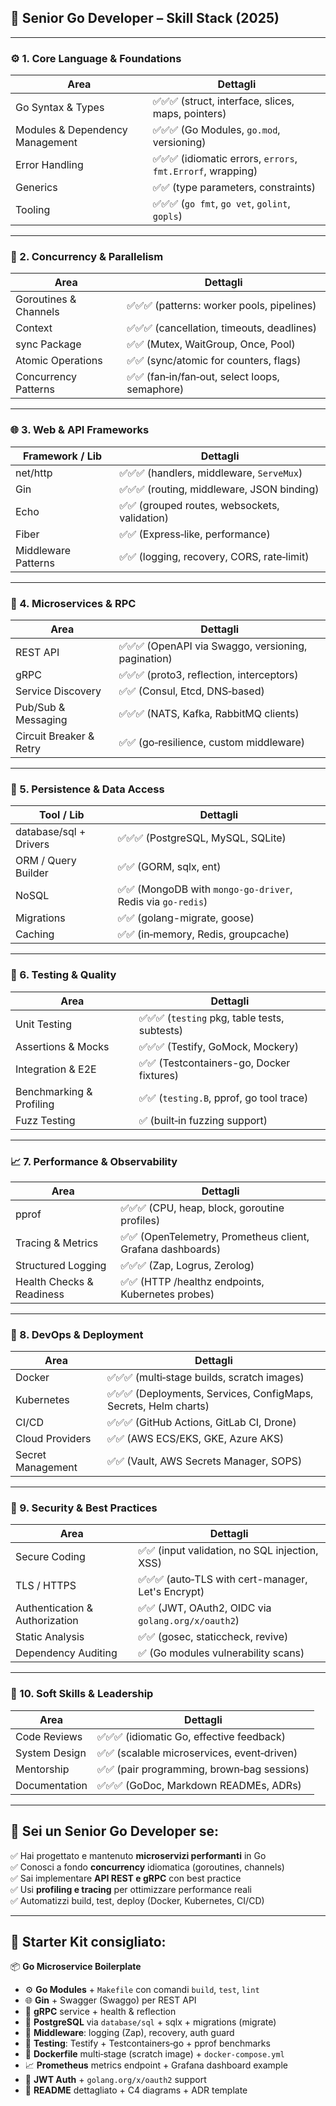 ## 🦫 Senior Go Developer – Skill Stack (2025)

---

### ⚙️ 1. **Core Language & Foundations**

| Area                            | Dettagli                                                    |
| ------------------------------- | ----------------------------------------------------------- |
| Go Syntax & Types               | ✅✅✅ (struct, interface, slices, maps, pointers)          |
| Modules & Dependency Management | ✅✅✅ (Go Modules, `go.mod`, versioning)                   |
| Error Handling                  | ✅✅✅ (idiomatic errors, `errors`, `fmt.Errorf`, wrapping) |
| Generics                        | ✅✅ (type parameters, constraints)                         |
| Tooling                         | ✅✅✅ (`go fmt`, `go vet`, `golint`, `gopls`)              |

---

### 🧵 2. **Concurrency & Parallelism**

| Area                  | Dettagli                                       |
| --------------------- | ---------------------------------------------- |
| Goroutines & Channels | ✅✅✅ (patterns: worker pools, pipelines)     |
| Context               | ✅✅✅ (cancellation, timeouts, deadlines)     |
| sync Package          | ✅✅ (Mutex, WaitGroup, Once, Pool)            |
| Atomic Operations     | ✅✅ (sync/atomic for counters, flags)         |
| Concurrency Patterns  | ✅✅ (fan‑in/fan‑out, select loops, semaphore) |

---

### 🌐 3. **Web & API Frameworks**

| Framework / Lib     | Dettagli                                      |
| ------------------- | --------------------------------------------- |
| net/http            | ✅✅✅ (handlers, middleware, `ServeMux`)     |
| Gin                 | ✅✅✅ (routing, middleware, JSON binding)    |
| Echo                | ✅✅ (grouped routes, websockets, validation) |
| Fiber               | ✅✅ (Express‑like, performance)              |
| Middleware Patterns | ✅✅ (logging, recovery, CORS, rate‑limit)    |

---

### 🔗 4. **Microservices & RPC**

| Area                    | Dettagli                                            |
| ----------------------- | --------------------------------------------------- |
| REST API                | ✅✅✅ (OpenAPI via Swaggo, versioning, pagination) |
| gRPC                    | ✅✅✅ (proto3, reflection, interceptors)           |
| Service Discovery       | ✅✅ (Consul, Etcd, DNS‑based)                      |
| Pub/Sub & Messaging     | ✅✅✅ (NATS, Kafka, RabbitMQ clients)              |
| Circuit Breaker & Retry | ✅✅ (go‑resilience, custom middleware)             |

---

### 💾 5. **Persistence & Data Access**

| Tool / Lib             | Dettagli                                                    |
| ---------------------- | ----------------------------------------------------------- |
| database/sql + Drivers | ✅✅✅ (PostgreSQL, MySQL, SQLite)                          |
| ORM / Query Builder    | ✅✅ (GORM, sqlx, ent)                                      |
| NoSQL                  | ✅✅ (MongoDB with `mongo-go-driver`, Redis via `go-redis`) |
| Migrations             | ✅✅ (golang-migrate, goose)                                |
| Caching                | ✅✅ (in‑memory, Redis, groupcache)                         |

---

### 🧪 6. **Testing & Quality**

| Area                     | Dettagli                                      |
| ------------------------ | --------------------------------------------- |
| Unit Testing             | ✅✅✅ (`testing` pkg, table tests, subtests) |
| Assertions & Mocks       | ✅✅✅ (Testify, GoMock, Mockery)             |
| Integration & E2E        | ✅✅ (Testcontainers-go, Docker fixtures)     |
| Benchmarking & Profiling | ✅✅ (`testing.B`, pprof, go tool trace)      |
| Fuzz Testing             | ✅ (built‑in fuzzing support)                 |

---

### 📈 7. **Performance & Observability**

| Area                      | Dettagli                                                    |
| ------------------------- | ----------------------------------------------------------- |
| pprof                     | ✅✅✅ (CPU, heap, block, goroutine profiles)               |
| Tracing & Metrics         | ✅✅ (OpenTelemetry, Prometheus client, Grafana dashboards) |
| Structured Logging        | ✅✅✅ (Zap, Logrus, Zerolog)                               |
| Health Checks & Readiness | ✅✅ (HTTP /healthz endpoints, Kubernetes probes)           |

---

### 🐳 8. **DevOps & Deployment**

| Area              | Dettagli                                                         |
| ----------------- | ---------------------------------------------------------------- |
| Docker            | ✅✅✅ (multi‑stage builds, scratch images)                      |
| Kubernetes        | ✅✅✅ (Deployments, Services, ConfigMaps, Secrets, Helm charts) |
| CI/CD             | ✅✅✅ (GitHub Actions, GitLab CI, Drone)                        |
| Cloud Providers   | ✅✅ (AWS ECS/EKS, GKE, Azure AKS)                               |
| Secret Management | ✅✅ (Vault, AWS Secrets Manager, SOPS)                          |

---

### 🔐 9. **Security & Best Practices**

| Area                           | Dettagli                                           |
| ------------------------------ | -------------------------------------------------- |
| Secure Coding                  | ✅✅ (input validation, no SQL injection, XSS)     |
| TLS / HTTPS                    | ✅✅✅ (auto‑TLS with cert-manager, Let's Encrypt) |
| Authentication & Authorization | ✅✅ (JWT, OAuth2, OIDC via `golang.org/x/oauth2`) |
| Static Analysis                | ✅✅ (gosec, staticcheck, revive)                  |
| Dependency Auditing            | ✅ (Go modules vulnerability scans)                |

---

### 🤝 10. **Soft Skills & Leadership**

| Area          | Dettagli                                    |
| ------------- | ------------------------------------------- |
| Code Reviews  | ✅✅✅ (idiomatic Go, effective feedback)   |
| System Design | ✅✅ (scalable microservices, event‑driven) |
| Mentorship    | ✅✅ (pair programming, brown‑bag sessions) |
| Documentation | ✅✅✅ (GoDoc, Markdown READMEs, ADRs)      |

---

## 🏁 Sei un **Senior Go Developer** se:

✅ Hai progettato e mantenuto **microservizi performanti** in Go  
✅ Conosci a fondo **concurrency** idiomatica (goroutines, channels)  
✅ Sai implementare **API REST e gRPC** con best practice  
✅ Usi **profiling e tracing** per ottimizzare performance reali  
✅ Automatizzi build, test, deploy (Docker, Kubernetes, CI/CD)

---

## 🎁 Starter Kit consigliato:

📦 **Go Microservice Boilerplate**

- ⚙️ **Go Modules** + `Makefile` con comandi `build`, `test`, `lint`
- 🌐 **Gin** + Swagger (Swaggo) per REST API
- 🔌 **gRPC** service + health & reflection
- 💾 **PostgreSQL** via `database/sql` + sqlx + migrations (migrate)
- 🦺 **Middleware**: logging (Zap), recovery, auth guard
- 🧪 **Testing**: Testify + Testcontainers‑go + pprof benchmarks
- 🚀 **Dockerfile** multi‑stage (scratch image) + `docker-compose.yml`
- 📈 **Prometheus** metrics endpoint + Grafana dashboard example
- 🔐 **JWT Auth** + `golang.org/x/oauth2` support
- 📄 **README** dettagliato + C4 diagrams + ADR template
